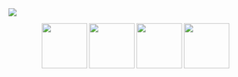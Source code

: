 <img src="https://i.imgur.com/gXg2FXD.png">
<p align="center">
  <img src="https://i.imgur.com/iJUBcKH.png" height="90px"> <img src="https://i.imgur.com/grxlOCZ.png" height="90px"> <img src="https://i.imgur.com/cuRPg9Y.png" height="90px"> <img src="https://i.imgur.com/ND92zgz.png" height="90px">
</p>
